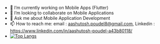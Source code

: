 - 🔭 I’m currently working on Mobile Apps (Flutter)
- 👯 I’m looking to collaborate on Mobile Applications
- 💬 Ask me about Mobile Application Development
- 📫 How to reach me: email : aashutosh.poudel8@gmail.com, Linkedin : https://www.linkedin.com/in/aashutosh-poudel-a43b80118/
- [![Top Langs](https://github-readme-stats.vercel.app/api/top-langs/?username=aashutosh-IS&layout=compact)](https://github.com/aashutosh-IS/github-readme-stats)

